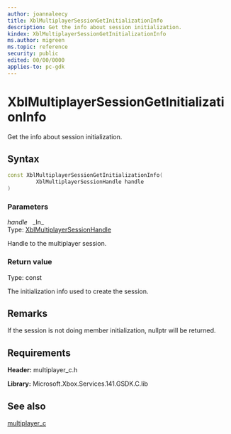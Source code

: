 ```yaml
---
author: joannaleecy
title: XblMultiplayerSessionGetInitializationInfo
description: Get the info about session initialization.
kindex: XblMultiplayerSessionGetInitializationInfo
ms.author: migreen
ms.topic: reference
security: public
edited: 00/00/0000
applies-to: pc-gdk
---
```


# XblMultiplayerSessionGetInitializationInfo  

Get the info about session initialization.  

## Syntax  
  
```cpp
const XblMultiplayerSessionGetInitializationInfo(  
         XblMultiplayerSessionHandle handle  
)  
```  
  
### Parameters  
  
*handle* &nbsp;&nbsp;\_In\_  
Type: [XblMultiplayerSessionHandle](../handles/xblmultiplayersessionhandle.md)  
  
Handle to the multiplayer session.  
  
  
### Return value  
Type: const
  
The initialization info used to create the session.
  
## Remarks  
  
If the session is not doing member initialization, nullptr will be returned.
  
## Requirements  
  
**Header:** multiplayer_c.h
  
**Library:** Microsoft.Xbox.Services.141.GSDK.C.lib
  
## See also  
[multiplayer_c](../multiplayer_c_members.md)  
  
  